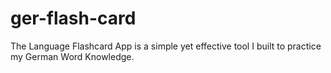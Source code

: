 # ger-flash-card
The Language Flashcard App is a simple yet effective tool I built to practice my German Word Knowledge. 
